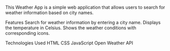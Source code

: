 This Weather App is a simple web application that allows users to search for weather information based on city names.

Features
Search for weather information by entering a city name.
Displays the temperature in Celsius.
Shows the weather conditions with corresponding icons.


Technologies Used
HTML
CSS
JavaScript
Open Weather API
